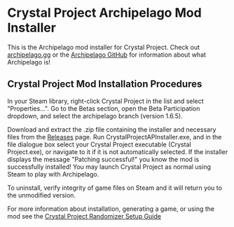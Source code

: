 # Crystal Project Archipelago Mod Installer

This is the Archipelago mod installer for Crystal Project. Check out [archipelago.gg](https://archipelago.gg/) or 
the [Archipelago GitHub](https://github.com/ArchipelagoMW/Archipelago/releases) for information about what Archipelago is!

## Crystal Project Mod Installation Procedures

In your Steam library, right-click Crystal Project in the list and select "Properties...". Go to the Betas section, 
open the Beta Participation dropdown, and select the archipelago branch (version 1.6.5).

Download and extract the .zip file containing the installer and necessary files from the 
[Releases](https://github.com/Emerassi/Crystal-Project-Archipelago-Mod-Installer) page. Run CrystalProjectAPInstaller.exe, and
in the file dialogue box select your Crystal Project executable (Crystal Project.exe), or navigate to it if it is not
automatically selected. If the installer displays the message "Patching successful!" you know the mod is successfully
installed! You may launch Crystal Project as normal using Steam to play with Archipelago.

To uninstall, verify integrity of game files on Steam and it will return you to the unmodified version.

For more information about installation, generating a game, or using the mod see the 
[Crystal Project Randomizer Setup Guide](https://github.com/Emerassi/CrystalProjectAPWorld/blob/main/worlds/crystal_project/docs/setup_en.md)
